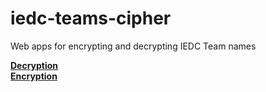 # iedc-teams-cipher
Web apps for encrypting and decrypting IEDC Team names<br>


**[Decryption](https://iedc-teams-cipher.streamlit.app/)** <br>
**[Encryption](https://iedc-teams-test.streamlit.app/)** <br>
